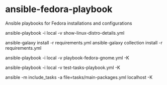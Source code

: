 # ansible-fedora-playbook
Ansible playbooks for Fedora installations and configurations

ansible-playbook -i local -v show-linux-distro-details.yml

ansible-galaxy install -r requirements.yml
ansible-galaxy collection install -r requirements.yml

ansible-playbook -i local -v playbook-fedora-gnome.yml -K

ansible-playbook -i local -v test-tasks-playbook.yml -K

ansible -m include_tasks -a file=tasks/main-packages.yml localhost -K
